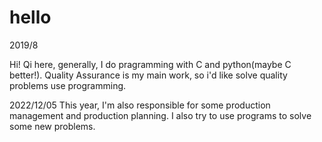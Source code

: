# hello
2019/8

Hi!
Qi here, generally, I do pragramming with C and python(maybe C better!).
Quality Assurance is my main work,
so i'd like solve quality problems use programming.

2022/12/05
This year, I'm also responsible for some production management and production planning. 
I also try to use programs to solve some new problems.
